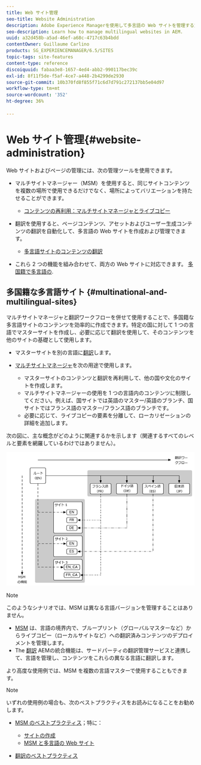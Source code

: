 ```yaml
---
title: Web サイト管理
seo-title: Website Administration
description: Adobe Experience Managerを使用して多言語の Web サイトを管理する方法について説明します。
seo-description: Learn how to manage multilingual websites in AEM.
uuid: a32d458b-a5ad-46ef-a68c-4717c63b4bdd
contentOwner: Guillaume Carlino
products: SG_EXPERIENCEMANAGER/6.5/SITES
topic-tags: site-features
content-type: reference
discoiquuid: fabaa3e8-1657-4ed4-abb2-990117bec39c
exl-id: 8f11f5de-f5af-4ce7-a448-2b4299de2930
source-git-commit: 10b370fd8f855f71c6d7d791c272137bb5e04d97
workflow-type: tm+mt
source-wordcount: '352'
ht-degree: 36%

---
```


# Web サイト管理{#website-administration}

Web サイトおよびページの管理には、次の管理ツールを使用できます。

* マルチサイトマネージャー（MSM）を使用すると、同じサイトコンテンツを複数の場所で使用できるだけでなく、場所によってバリエーションを持たせることができます。

   * [コンテンツの再利用：マルチサイトマネージャとライブコピー](/help/sites-administering/msm.md)

* 翻訳を使用すると、ページコンテンツ、アセットおよびユーザー生成コンテンツの翻訳を自動化して、多言語の Web サイトを作成および管理できます。

   * [多言語サイトのコンテンツの翻訳](/help/sites-administering/translation.md)

* これら 2 つの機能を組み合わせて、両方の Web サイトに対応できます。 [多国籍で多言語の](#multinational-and-multilingual-sites).

## 多国籍な多言語サイト {#multinational-and-multilingual-sites}

マルチサイトマネージャと翻訳ワークフローを併せて使用することで、多国籍な多言語サイトのコンテンツを効率的に作成できます。特定の国に対して 1 つの言語でマスターサイトを作成し、必要に応じて翻訳を使用して、そのコンテンツを他のサイトの基礎として使用します。

* マスターサイトを別の言語に[翻訳](/help/sites-administering/translation.md)します。

* [マルチサイトマネージャ](/help/sites-administering/msm.md)を次の用途で使用します。

   * マスターサイトのコンテンツと翻訳を再利用して、他の国や文化のサイトを作成します。
   * マルチサイトマネージャーの使用を 1 つの言語内のコンテンツに制限してください。例えば、国サイトでは英語のマスター/英語のブランチ、国サイトではフランス語のマスター/フランス語のブランチです。
   * 必要に応じて、ライブコピーの要素を分離して、ローカリゼーションの詳細を追加します。

次の図に、主な概念がどのように関連するかを示します（関連するすべてのレベルと要素を網羅しているわけではありません）。

![MSM と翻訳の主な概念を示す図](assets/chlimage_1-71a.png)

>[!NOTE]
>
>このようなシナリオでは、MSM は異なる言語バージョンを管理することはありません。
>
>* [MSM](/help/sites-administering/msm.md) は、言語の境界内で、ブループリント（グローバルマスターなど）からライブコピー（ローカルサイトなど）への翻訳済みコンテンツのデプロイメントを管理します。
>* The [翻訳](/help/sites-administering/translation.md) AEMの統合機能は、サードパーティの翻訳管理サービスと連携して、言語を管理し、コンテンツをこれらの異なる言語に翻訳します。
>
>より高度な使用例では、MSM を複数の言語マスターで使用することもできます。

>[!NOTE]
>
>いずれの使用例の場合も、次のベストプラクティスをお読みになることをお勧めします。
>
>* [MSM のベストプラクティス](/help/sites-administering/msm-best-practices.md)；特に：
>
>   * [サイトの作成](/help/sites-administering/msm-best-practices.md#create-site)
>   * [MSM と多言語の Web サイト](/help/sites-administering/msm-best-practices.md#msm-and-multilingual-websites)
>
>* [翻訳のベストプラクティス](/help/sites-administering/tc-bp.md)
